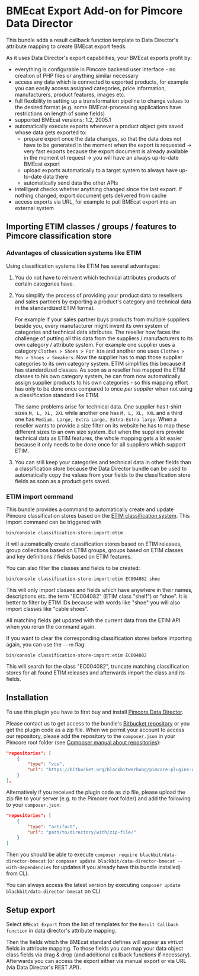 # BMEcat Export Add-on for Pimcore Data Director

This bundle adds a result callback function template to Data Director's attribute mapping to create BMEcat export feeds. 

As it uses Data Director's export capabilities, your BMEcat exports profit by:

* everything is configurable in Pimcore backend user interface - no creation of PHP files or anything similar necessary
* access any data which is connected to exported products, for example you can easily access assigned categories, price information, manufacturers, product features, images etc.
* full flexibility in setting up a transformation pipeline to change values to the desired format (e.g. some BMEcat-processing applications have restrictions on length of some fields)
* supported BMEcat versions: 1.2, 2005.1
* automatically execute exports whenever a product object gets saved whose data gets exported to:
    * prepare export once the data changes, so that the data does not have to be generated in the moment when the export is requested -> very fast exports because the export document is already available in the moment of request -> you will have an always up-to-date BMEcat export
    * upload exports automatically to a target system to always have up-to-date data there
    * automatically send data the other APIs
* intelligent checks whether anything changed since the last export. If nothing changed, export document gets delivered from cache
* access exports via URL, for example to pull BMEcat export into an external system

## Importing ETIM classes / groups / features to Pimcore classification store

### Advantages of classication systems like ETIM

Using classification systems like ETIM has several advantages:

1. You do not have to reinvent which technical attributes products of certain categories have.
2. You simplify the process of providing your product data to resellsers and sales partners by exporting a product's category and technical data in the standardized ETIM format.

   For example if your sales partner buys products from multiple suppliers beside you, every manufacturer might invent its own system of categories and technical data attributes. The reseller how faces the challenge of putting all this data from the suppliers / manufacturers to its own category /
   attribute system. For example one supplier uses a category `Clothes > Shoes > For him` and another one uses `Clothes > Men > Shoes > Sneakers`. Now the supplier has to map those supplier categories to its own category system. ETIM simplifies this because it has standardized classes. As soon as a reseller has
   mapped the ETIM classes to his own category system, he can from now automatically assign supplier products to his own categories - so this mapping effort has only to be done once compared to once *per supplier* when not using a classification standard like ETIM.

   The same problems arise for technical data. One supplier has t-shirt sizes `M, L, XL, 2XL` while another one has `M, L, XL, XXL` and a third one has `Medium, Large, Extra Large, Extra-Extra large`. When a reseller wants to provide a size filter on its website he has to map these different sizes to
an own size system. But when the suppliers provide technical data as ETIM features, the whole mapping gets a lot easier because it only needs to be done once for all suppliers which support ETIM.

3. You can still keep your categories and technical data in other fields than a classification store because the Data Director bundle can be used to automatically copy the values from your fields to the classification store fields as soon as a product gets saved.

### ETIM import command

This bundle provides a command to automatically create and update Pimcore classification stores based on the [ETIM classification system](https://viewer.etim-international.com/). This import command can be triggered with
```shell
bin/console classification-store-import:etim
```
It will automatically create classification stores based on ETIM releases, group collections based on ETIM groups, groups based on ETIM classes and key definitions / fields based on ETIM features.

You can also filter the classes and fields to be created:
```shell
bin/console classification-store-import:etim EC004082 shoe
```
This will only import classes and fields which have anywhere in their names, descriptions etc. the term "EC004082" (ETIM class "shelf") or "shoe". It is better to filter by ETIM IDs because with words like "shoe" you will also import classes like "cable shoes".

All matching fields get updated with the current data from the ETIM API when you rerun the command again.

If you want to clear the corresponding classification stores before importing again, you can use the `--rm` flag:
```shell
bin/console classification-store-import:etim EC004082
```
This will search for the class "EC004082", truncate matching classification stores for all found ETIM releases and afterwards import the class and its fields.

## Installation
To use this plugin you have to first buy and install [Pimcore Data Director](https://pimcore.com/en/developers/marketplace/blackbit_digital_commerce/pimcore-data-director_e103850).

Please contact us to get access to the bundle's [Bitbucket repository](https://bitbucket.org/blackbitwerbung/pimcore-plugins-data-director-bmecat) or you get the plugin code as a zip file. 
When we permit your account to access our repository, please add the repository to the `composer.json` in your Pimcore root folder (see [Composer manual about repositories](https://getcomposer.org/doc/05-repositories.md#vcs)):
```json
"repositories": [
    {
        "type": "vcs",
        "url": "https://bitbucket.org/blackbitwerbung/pimcore-plugins-data-director-bmecat"
    }
],
```

Alternatively if you received the plugin code as zip file, please upload the zip file to your server (e.g. to the Pimcore root folder) and add the following to your `composer.json`:
```json
"repositories": [
    {
        "type": "artifact",
        "url": "path/to/directory/with/zip-file/"
    }
]
```

Then you should be able to execute `composer require blackbit/data-director-bmecat` (or `composer update blackbit/data-director-bmecat --with-dependencies` for updates if you already have this bundle installed) from CLI.

You can always access the latest version by executing `composer update blackbit/data-director-bmecat` on CLI.

## Setup export

Select `BMEcat Export` from the list of templates for the `Result Callback function` in data director's attribute mapping.

Then the fields which the BMEcat standard defines will appear as *virtual* fields in attribute mapping. To those fields you can map your data object class fields via drag & drop (and additional callback functions if necessary). Afterwards you can access the export either via manual export or via URL (via Data Director's REST API).